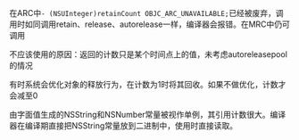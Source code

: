 在ARC中`- (NSUInteger)retainCount OBJC_ARC_UNAVAILABLE;`已经被废弃，调用时如同调用retain、release、autorelease一样，编译器会报错。在MRC中仍可调用

不应该使用的原因：返回的计数只是某个时间点上的值，未考虑autoreleasepool的情况

有时系统会优化对象的释放行为，在计数为1时将其回收。如果不做优化，计数才会减至0

由字面值生成的NSString和NSNumber常量被视作单例，其引用计数很大。编译器在编译期直接把NSString常量放到二进制中，使用时直接读取。



